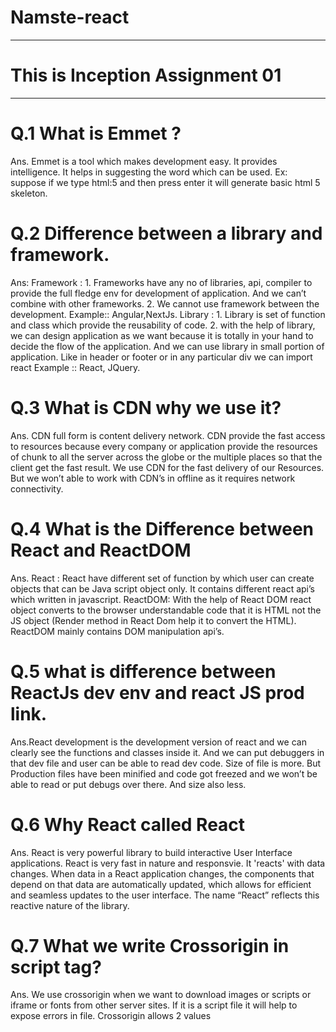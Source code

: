 # Namste-react
***
# This is Inception Assignment 01
***
# Q.1 What is Emmet ?
Ans. Emmet is a tool which makes development easy. It provides intelligence. It helps in suggesting the word which can be used.
Ex: suppose if we type html:5  and then press enter it will generate basic html 5 skeleton.
# Q.2 Difference between a library and framework.
Ans: Framework :
    1. Frameworks have any no of libraries, api, compiler to provide the full fledge env for development of application. And we can’t combine with other frameworks.
    2. We cannot use framework between the development. Example:: Angular,NextJs.
Library :
    1. Library is set of function and class which provide the reusability of code.
    2.	with the help of library, we can design application as we want because it is totally in your hand to decide the flow of the application. And we can use library in small portion of application. Like in header or footer or in any particular div we can import react Example :: React, JQuery.
# Q.3 What is CDN why we use it?
 Ans. CDN full form is content delivery network. CDN provide the fast access to resources because every company or application provide the resources of chunk to all the server across the globe or the multiple places so that the client get the fast result. We use CDN for the fast delivery of our Resources. But we won’t able to work with CDN’s in offline as it requires network connectivity.
# Q.4 What is the Difference between React and ReactDOM 
Ans.
React :
React have different set of function by which user can create objects that can be Java script object only. It contains different react api’s which written in javascript. 
ReactDOM: With the help of React DOM react object converts to the browser understandable code that it is HTML not the JS object (Render method in React Dom help it to convert the HTML). ReactDOM mainly contains DOM manipulation api’s.
# Q.5 what is difference between ReactJs dev env and react JS prod link. 
Ans.React development is the development version of react and we can clearly see the functions and classes inside it. And we can put debuggers in that dev file and user can be able to read dev code. Size of file is more.
But Production files have been minified and code got freezed and we won’t be able to read or put debugs over there. And size also less.
# Q.6 Why React called React
Ans. React is very powerful library to build interactive User Interface applications. React is very fast in nature and responsvie. It 'reacts' with data changes. When data in a React application changes, the components that depend on that data are automatically updated, which allows for efficient and seamless updates to the user interface. The name “React” reflects this reactive nature of the library.
# Q.7 What we write Crossorigin in script tag?
Ans. We use crossorigin when we want to download images or scripts or iframe or fonts from other server sites.
If it is a script file it will help to expose errors in file.
Crossorigin allows 2 values <script crossorigin="anonymous|use-credentials">
    anonymous - A cross-origin request is performed. No credentials are sent or required
    use-credentials -- A cross-origin request is performed. Ccredentials are sent (ex: cookie, certificate, some form of authentication).